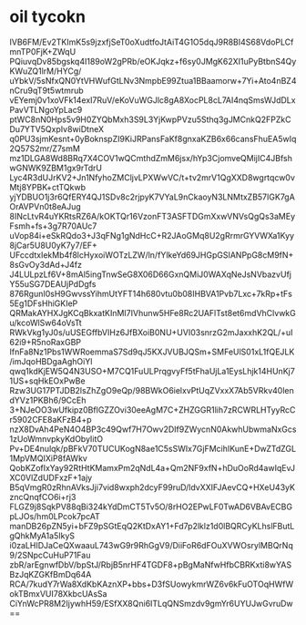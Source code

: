 # oil tycokn

IVB6FM/Ev2TKImK5s9jzxfjSeT0oXudtfoJtAiT4G1O5dqJ9R8BI4S68VdoPLCfmnTP0FjK+ZWqU
PQiuvqDv85bgskq4I189oW2gPRb/eOKJqkz+f6sy0JMgK62XI1uPyBtbnS4QyKWuZQ1lrM/HYCg/
uYbkV/5sNfxQN0YtVHWufGtLNv3NmpbE99Ztua1BBaamorw+7Yi+Ato4nBZ4nCru9qT9t5wtmrub
vEYemj0v1xoVFk14exI7RuV/eKoVuWGJlc8gA8XocPL8cL7AI4nqSmsWJdDLxPavVTLNgoYpLac9
ptWC8nN0Hps5v9H0ZYQbMxh3S9L3YjKwpPVzu5Sthq3gJMCnkQ2FPZkCDu7YTV5QxpIv8wiDtneX
q0PU3sjmKesnt+0yBoknspZI9KiJRPansFaKf8gnxaKZB6x66cansFhuEA5wIq2Q57S2mr/Z7smM
mz1DLGA8Wd8BRq7X4COV1wQCmthdZmM6jsx/hYp3CjomveQMijIC4JBfshwGNWK9ZBM1gx9rTdrU
Lyc4R3dUJrKV2+Jn1NfyhoZMCljvLPXWwVC/t+tv2mrV1QgXXD8wgrtqcw0vMtj8YPBK+ctTQkwb
yjYDBUO1j3r6QfERY4QJ1SDv8c2rjpyK7VYaL9nCkaoyN3LNMtxZB57IGK7gAOrAVPVn0t8eAJug
8INcLtvR4uYKRtsRZ6A/kOKTQr16VzonFT3ASFTDGmXxwVNVsQgQs3aMEyFsmh+fs+3g7R70AUc7
uVop84i+eSkRQdo3+J3qFNg1gNdHcC+R2JAoGMq8U2gRrmrGYVWXa1Kyy8jCar5U8U0yK7y7/EF+
UFccdtxIekMb4f8lcHyxoiWOTzLZW/ln/fYlkeYd69JHGpGSIANPpG8cM9fN+8sGvOy3dAd+J4fz
J4LULpzLf6V+8mAl5ingTnwSeG8X06D66GxnQMiJ0WAXqNeJsNVbazvUfjY55uSG7DEAUjPdDgfs
876RgunI0sH9GwvssYihmUtYFT14h680vtu0b08IHBVA1Pvb7Lxc+7kRp+tFs5Eg1DFsHhiGKIeP
QRMakAYHXJgKCqBkxatKInMI7IVhunw5HFe8Rc2UAFlTst8et6mdVhClvwkGu/kcoWlSw64oVsTt
RWkVkg1yJ0s/uUSEGffbVIHz6JfBXoiB0NU+UVI03snrzG2mJaxxhK2QL/+uI62i9+R5noRaxGBP
IfnFa8Nz1Pbs1WWRoemmaS7Sd9qJ5KXJVUBJQSm+SMFeUlS01xL1fQEJLK/imJqoHBDgaAghOiYl
qwq1kdKjEW5Q4N3USO+M7CQ1FuULPrqgvyFf5tFhaUjLa1EysLhjk14HUnKj71US+sqHkEOxPwBe
Rzw3UG17PTJDB2lsZhZgO9eQp/98BWkO6ielxvPtUqZVxxX7Ab5VRkv40lendYVz1PKBh6/9CcEh
3+NJeOO3wUfkipz0BfIGZZOvi30eeAgM7C+ZHZGGR1lih7zRCWRLHTyyRcCr5902CFE8aKFzB4+p
nzX8DvAh4PeN4O4BP3c49Qwf7H7Owv2DIf9ZWycnN0AkwhUbwmaNxGcs1zUoWmnvpkyKdObyIitO
Pv+DE4nulqk/pBFkV70TUCUKogN8ae1C5sSWIx7GjFMcihIKunE+DwZTdZGL1MpVMQIXiP8fAWkv
QobKZofIxYay92RtHtKMamxPm2qNdL4a+Qm2NF9xfN+hDuOoRd4awIqEvJXC0VlZdUDFxzF+1ajy
B5qVmgR0zRhnAVksJji7vid8wxph2dcyF99ruD/ldvXXIFJAevCQ+HXeU43yKzncQnqfCO6i+rj3
FLGZ9j8SqkPV88qBi324kYdDmCT5Tv5O/8rHO2EPwLF0TwAD6VBAvECBGpLJOs/hm0LPcok7pcAT
manDB26pZN5yi+bFZ9pSGtEqQ2KtDxAY1+Fd7p2lklz1d0lBQRCyKLhslFButLgQhkMyA1a5IkyS
i0zaLHIDJaCeQXwaauL743wG9r9RhGgV9/DiiFoR6dFOuXVWOsrylMBQrNq9/2SNpcCuHuP71Fau
zbR/arEgnwfDbV/bpStJ/RbjB5nrHF4TGDF8+pBgMaNfwHfbCBRKxti8wYASBzJqKZGKfBmDq64A
RCA/7kudY7rWa8XdKbKAznXP+bbs+D3fSUowykmrWZ6v6kFuOTOqHWfWokTBmxVUI78XkbcUAsSa
CiYnWcPR8M2IjywhH59/ESfXX8Qni6ITLqQNSmzdv9gmYr6UYUJwGvruDw==
